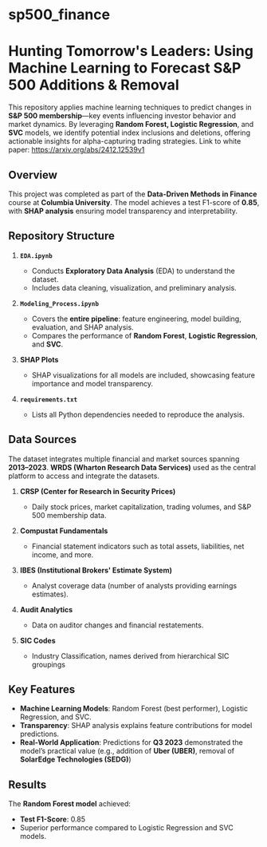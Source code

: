 # sp500_finance
# Hunting Tomorrow's Leaders: Using Machine Learning to Forecast S&P 500 Additions & Removal

This repository applies machine learning techniques to predict changes in **S&P 500 membership**—key events influencing investor behavior and market dynamics. By leveraging **Random Forest, Logistic Regression**, and **SVC** models, we identify potential index inclusions and deletions, offering actionable insights for alpha-capturing trading strategies.
Link to white paper: https://arxiv.org/abs/2412.12539v1

## Overview

This project was completed as part of the **Data-Driven Methods in Finance** course at **Columbia University**. The model achieves a test F1-score of **0.85**, with **SHAP analysis** ensuring model transparency and interpretability.

## Repository Structure

1. **`EDA.ipynb`**  
   - Conducts **Exploratory Data Analysis** (EDA) to understand the dataset.  
   - Includes data cleaning, visualization, and preliminary analysis.

2. **`Modeling_Process.ipynb`**  
   - Covers the **entire pipeline**: feature engineering, model building, evaluation, and SHAP analysis.  
   - Compares the performance of **Random Forest**, **Logistic Regression**, and **SVC**.

3. **SHAP Plots**  
   - SHAP visualizations for all models are included, showcasing feature importance and model transparency.

4. **`requirements.txt`**  
   - Lists all Python dependencies needed to reproduce the analysis.

## Data Sources

The dataset integrates multiple financial and market sources spanning **2013–2023**. **WRDS (Wharton Research Data Services)**  used as the central platform to access and integrate the datasets.

1. **CRSP (Center for Research in Security Prices)**  
   - Daily stock prices, market capitalization, trading volumes, and S&P 500 membership data.

2. **Compustat Fundamentals**  
   - Financial statement indicators such as total assets, liabilities, net income, and more.

3. **IBES (Institutional Brokers' Estimate System)**  
   - Analyst coverage data (number of analysts providing earnings estimates).

4. **Audit Analytics**  
   - Data on auditor changes and financial restatements.
5. **SIC Codes**
   - Industry Classification, names derived from hierarchical SIC groupings


## Key Features

- **Machine Learning Models**: Random Forest (best performer), Logistic Regression, and SVC.  
- **Transparency**: SHAP analysis explains feature contributions for model predictions.  
- **Real-World Application**: Predictions for **Q3 2023** demonstrated the model’s practical value (e.g., addition of **Uber (UBER)**, removal of **SolarEdge Technologies (SEDG)**)

## Results

The **Random Forest model** achieved:

- **Test F1-Score**: 0.85  
- Superior performance compared to Logistic Regression and SVC models.

